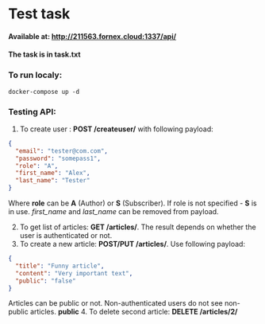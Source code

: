 # Test task

#### Available at: http://211563.fornex.cloud:1337/api/
#### The task is in task.txt 

### To run localy:
```commandline
docker-compose up -d
```

### Testing API:

1. To create user : **POST /createuser/** with following payload:
```json
{
  "email": "tester@com.com",
  "password": "somepass1",
  "role": "A",
  "first_name": "Alex",
  "last_name": "Tester"
}
```
Where **role** can be **A** (Author) or **S** (Subscriber). If role is not specified - **S** is in use.
*first_name* and *last_name* can be removed from payload.

2. To get list of articles: **GET /articles/**. The result depends on whether the user is authenticated or not.
3. To create a new article: **POST/PUT /articles/**. Use following payload:
```json
{
  "title": "Funny article",
  "content": "Very important text",
  "public": "false"
}
```
Articles can be public or not. Non-authenticated users do not see non-public articles.
**public**
4. To delete second article: **DELETE /articles/2/**
